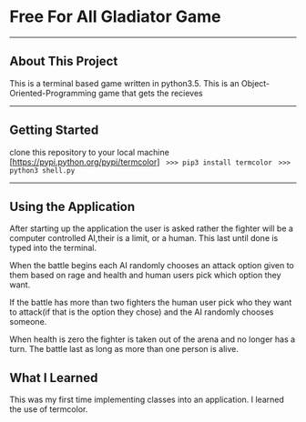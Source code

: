 # Free For All Gladiator Game
___
## About This Project
This is a terminal based game written in python3.5. This is an Object-Oriented-Programming game that gets the recieves 
___

## Getting Started
clone this repository to your local machine 
[https://pypi.python.org/pypi/termcolor]
``` >>> pip3 install termcolor```
``` >>> python3 shell.py```
___

## Using the Application
After starting up the application the user is asked rather the fighter will be a computer controlled AI,their is a limit, or a human. This last until done is typed into the terminal.

When the battle begins each AI randomly chooses an attack option given to them based on rage and health and human users pick which option they want.

If the battle has more than two fighters the human user pick who they want to attack(if that is the option they chose) and the AI randomly chooses someone.

When health is zero the fighter is taken out of the arena and no longer has a turn. The battle last as long as more than one person is alive.

## What I Learned
This was my first time implementing classes into an application.
I learned the use of termcolor.
